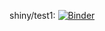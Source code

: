 

shiny/test1: [![Binder](http://mybinder.org/badge_logo.svg)](http://mybinder.org/v2/gh/januarharianto/ENVX2001_learnr_tutorials/main?urlpath=shiny/week1/)